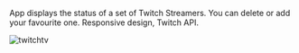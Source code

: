 App displays the status of a set of Twitch Streamers. You can delete or add your favourite one. Responsive design, Twitch API. 

![twitchtv](https://user-images.githubusercontent.com/24934754/161705951-1106a6cb-11ed-4ac5-a216-ef925ba76d37.PNG)
